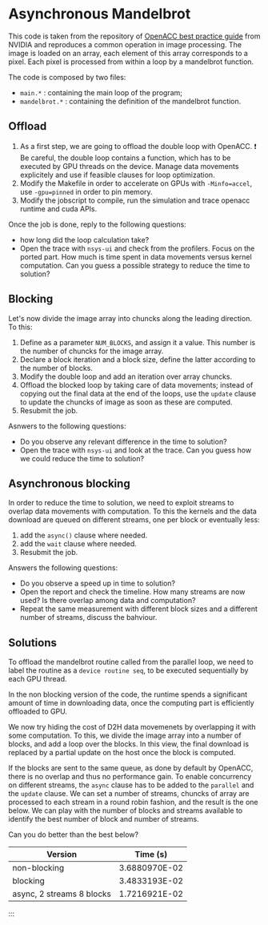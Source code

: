 Asynchronous Mandelbrot
=======================

This code is taken from the repository of [OpenACC best practice guide](https://github.com/OpenACC/openacc-best-practices-guide/tree/main/examples/mandelbrot) from NVIDIA and reproduces a common operation in image processing. The image is loaded on an array, each element of this array corresponds to a pixel. Each pixel is processed from within a loop by a mandelbrot function. 

The code is composed by two files:
- `main.*` : containing the main loop of the program;
- `mandelbrot.*` : containing the definition of the mandelbrot function.

Offload
-------

1. As a first step, we are going to offload the double loop with OpenACC. :exclamation: Be careful, the double loop contains a function, which has to be executed by GPU threads on the device. Manage data movements explicitely and use if feasible clauses for loop optimization.
2. Modify the Makefile in order to accelerate on GPUs with `-Minfo=accel`, use `-gpu=pinned` in order to pin memory.
3. Modify the jobscript to compile, run the simulation and trace openacc runtime and cuda APIs.

Once the job is done, reply to the following questions:

- how long did the loop calculation take?
- Open the trace with `nsys-ui` and check from the profilers. Focus on the ported part. How much is time spent in data movements versus kernel computation. Can you guess a possible strategy to reduce the time to solution?

Blocking
--------

Let's now divide the image array into chuncks along the leading direction. To this:

1. Define as a parameter `NUM_BLOCKS`, and assign it a value. This number is the number of chuncks for the image array. 
2. Declare a block iteration and a block size, define the latter according to the number of blocks.
3. Modify the double loop and add an iteration over array chuncks.
4. Offload the blocked loop by taking care of data movements; instead of copying out the final data at the end of the loops, use the `update` clause to update the chuncks of image as soon as these are computed.
5. Resubmit the job.

Asnwers to the following questions:

- Do you observe any relevant difference in the time to solution?
- Open the trace with `nsys-ui` and look at the trace. Can you guess how we could reduce the time to solution?

Asynchronous blocking
---------------------

In order to reduce the time to solution, we need to exploit streams to overlap data movements with computation. To this the kernels and the data download are queued on different streams, one per block or eventually less:

1. add the `async()` clause where needed.
2. add the `wait` clause where needed.
3. Resubmit the job.

Answers the following questions:

- Do you observe a speed up in time to solution?
- Open the report and check the timeline. How many streams are now used? Is there overlap among data and computation?
- Repeat the same measurement with different block sizes and a different number of streams, discuss the bahviour.

Solutions
---------
To offload the mandelbrot routine called from the parallel loop, we need to label the routine as a `device routine seq`, to be executed sequentially by each GPU thread.

In the non blocking version of the code, the runtime spends a significant amount of time in downloading data, once the computing part is efficiently offloaded to GPU.

We now try hiding the cost of D2H data movemenets by overlapping it with some computation. To this, we divide the image array into a number of blocks, and add a loop over the blocks. In this view, the final download is replaced by a partial update on the host once the block is computed.

If the blocks are sent to the same queue, as done by default by OpenACC, there is no overlap and thus no performance gain. To enable concurrency on different streams, the `async` clause has to be added to the `parallel` and the `update` clause. We can set a number of streams, chuncks of array are processed to each stream in a round robin fashion, and the result is the one below. We can play with the number of blocks and streams available to identify the best number of block and number of streams. 


Can you do better than the best below?

|Version | Time (s) |
|--------|----------|
| non-blocking | 3.6880970E-02 |
| blocking     | 3.4833193E-02 |
| async, 2 streams 8 blocks | 1.7216921E-02 |
:::

